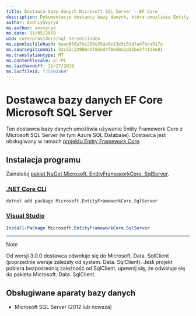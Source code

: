 ```yaml
---
title: Dostawca bazy danych Microsoft SQL Server — EF Core
description: Dokumentacja dostawcy bazy danych, która umożliwia Entity Framework Core, które mają być używane z Microsoft SQL Server
author: AndriySvyryd
ms.author: ansvyryd
ms.date: 11/05/2019
uid: core/providers/sql-server/index
ms.openlocfilehash: baae668a7ec255e35ab0e23e5c5ddfa47bda917e
ms.sourcegitcommit: 32c51c22988c6f83ed4f8e50a1d01be3f4114e81
ms.translationtype: MT
ms.contentlocale: pl-PL
ms.lasthandoff: 12/27/2019
ms.locfileid: "75502269"
---
```

# <a name="microsoft-sql-server-ef-core-database-provider"></a>Dostawca bazy danych EF Core Microsoft SQL Server

Ten dostawca bazy danych umożliwia używanie Entity Framework Core z Microsoft SQL Server (w tym Azure SQL Database). Dostawca jest obsługiwany w ramach [projektu Entity Framework Core](https://github.com/aspnet/EntityFrameworkCore).

## <a name="install"></a>Instalacja programu

Zainstaluj [pakiet NuGet Microsoft. EntityFrameworkCore. SqlServer](https://www.nuget.org/packages/Microsoft.EntityFrameworkCore.SqlServer/).

### <a name="net-core-clitabdotnet-core-cli"></a>[.NET Core CLI](#tab/dotnet-core-cli)

```dotnetcli
dotnet add package Microsoft.EntityFrameworkCore.SqlServer
```

### <a name="visual-studiotabvs"></a>[Visual Studio](#tab/vs)

``` powershell
Install-Package Microsoft.EntityFrameworkCore.SqlServer
```

***

> [!NOTE]
> Od wersji 3.0.0 dostawca odwołuje się do Microsoft. Data. SqlClient (poprzednie wersje zależały od system. Data. SqlClient). Jeśli projekt pobiera bezpośrednią zależność od SqlClient, upewnij się, że odwołuje się do pakietu Microsoft. Data. SqlClient.

## <a name="supported-database-engines"></a>Obsługiwane aparaty bazy danych

* Microsoft SQL Server (2012 lub nowsza)
